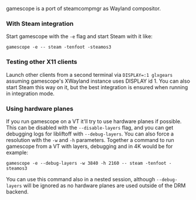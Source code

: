 gamescope is a port of steamcompmgr as Wayland compositor.

### With Steam integration
Start gamescope with the `-e` flag and start Steam with it like:
```
gamescope -e -- steam -tenfoot -steamos3
```

### Testing other X11 clients
Launch other clients from a second terminal via `DISPLAY=:1 glxgears` assuming gamescope's XWayland instance uses DISPLAY id 1. You can also start Steam this way on it, but the best integration is ensured when running in integration mode.

### Using hardware planes
If you run gamescope on a VT it'll try to use hardware planes if possible. This can be disabled with the `--disable-layers` flag, and you can get debugging logs for libliftoff with `--debug-layers`. You can also force a resolution with the `-w` and `-h` parameters. Together a command to run gamescope from a VT with layers, debugging and in 4K would be for example:

```
gamescope -e --debug-layers -w 3840 -h 2160 -- steam -tenfoot -steamos3
```

You can use this command also in a nested session, although `--debug-layers` will be ignored as no hardware planes are used outside of the DRM backend.